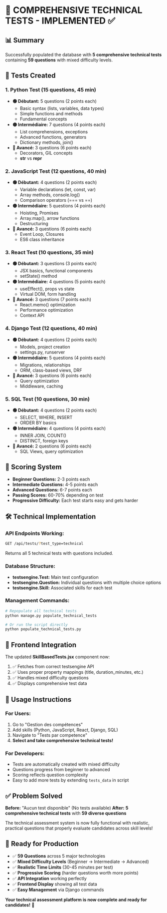# 🎯 COMPREHENSIVE TECHNICAL TESTS - IMPLEMENTED ✅

## 📊 Summary

Successfully populated the database with **5 comprehensive technical tests** containing **59 questions** with mixed difficulty levels.

## 🚀 Tests Created

### 1. **Python Test** (15 questions, 45 min)
- **🟢 Débutant:** 5 questions (2 points each)
  - Basic syntax (lists, variables, data types)
  - Simple functions and methods
  - Fundamental concepts
- **🟡 Intermédiaire:** 7 questions (4 points each)  
  - List comprehensions, exceptions
  - Advanced functions, generators
  - Dictionary methods, join()
- **🔴 Avancé:** 3 questions (6 points each)
  - Decorators, GIL concepts
  - __str__ vs __repr__

### 2. **JavaScript Test** (12 questions, 40 min)
- **🟢 Débutant:** 4 questions (2 points each)
  - Variable declarations (let, const, var)
  - Array methods, console.log()
  - Comparison operators (=== vs ==)
- **🟡 Intermédiaire:** 5 questions (4 points each)
  - Hoisting, Promises
  - Array.map(), arrow functions
  - Destructuring
- **🔴 Avancé:** 3 questions (6 points each)
  - Event Loop, Closures
  - ES6 class inheritance

### 3. **React Test** (10 questions, 35 min)
- **🟢 Débutant:** 3 questions (3 points each)
  - JSX basics, functional components
  - setState() method
- **🟡 Intermédiaire:** 4 questions (5 points each)
  - useEffect(), props vs state
  - Virtual DOM, form handling
- **🔴 Avancé:** 3 questions (7 points each)
  - React.memo() optimization
  - Performance optimization
  - Context API

### 4. **Django Test** (12 questions, 40 min)
- **🟢 Débutant:** 4 questions (2 points each)
  - Models, project creation
  - settings.py, runserver
- **🟡 Intermédiaire:** 5 questions (4 points each)
  - Migrations, relationships
  - ORM, class-based views, DRF
- **🔴 Avancé:** 3 questions (6 points each)
  - Query optimization
  - Middleware, caching

### 5. **SQL Test** (10 questions, 30 min)
- **🟢 Débutant:** 4 questions (2 points each)
  - SELECT, WHERE, INSERT
  - ORDER BY basics
- **🟡 Intermédiaire:** 4 questions (4 points each)
  - INNER JOIN, COUNT()
  - DISTINCT, foreign keys
- **🔴 Avancé:** 2 questions (6 points each)
  - SQL Views, query optimization

## 🎯 **Scoring System**

- **Beginner Questions:** 2-3 points each
- **Intermediate Questions:** 4-5 points each  
- **Advanced Questions:** 6-7 points each
- **Passing Scores:** 60-70% depending on test
- **Progressive Difficulty:** Each test starts easy and gets harder

## 🛠️ **Technical Implementation**

### API Endpoints Working:
```bash
GET /api/tests/?test_type=technical
```
Returns all 5 technical tests with questions included.

### Database Structure:
- **testsengine.Test:** Main test configuration
- **testsengine.Question:** Individual questions with multiple choice options
- **testsengine.Skill:** Associated skills for each test

### Management Commands:
```bash
# Repopulate all technical tests
python manage.py populate_technical_tests

# Or run the script directly
python populate_technical_tests.py
```

## 🔄 **Frontend Integration**

The updated **SkillBasedTests.jsx** component now:
1. ✅ Fetches from correct testsengine API
2. ✅ Uses proper property mappings (title, duration_minutes, etc.)
3. ✅ Handles mixed difficulty questions
4. ✅ Displays comprehensive test data

## 📝 **Usage Instructions**

### For Users:
1. Go to "Gestion des compétences" 
2. Add skills (Python, JavaScript, React, Django, SQL)
3. Navigate to "Tests par competence"
4. **Select and take comprehensive technical tests!**

### For Developers:
- Tests are automatically created with mixed difficulty
- Questions progress from beginner to advanced
- Scoring reflects question complexity
- Easy to add more tests by extending `tests_data` in script

## ✅ **Problem Solved**

**Before:** "Aucun test disponible" (No tests available)
**After:** **5 comprehensive technical tests** with **59 diverse questions**

The technical assessment system is now fully functional with realistic, practical questions that properly evaluate candidates across skill levels!

## 🎉 **Ready for Production**

- ✅ **59 Questions** across 5 major technologies
- ✅ **Mixed Difficulty Levels** (Beginner → Intermediate → Advanced)  
- ✅ **Realistic Time Limits** (30-45 minutes per test)
- ✅ **Progressive Scoring** (harder questions worth more points)
- ✅ **API Integration** working perfectly
- ✅ **Frontend Display** showing all test data
- ✅ **Easy Management** via Django commands

**Your technical assessment platform is now complete and ready for candidates!** 🚀
